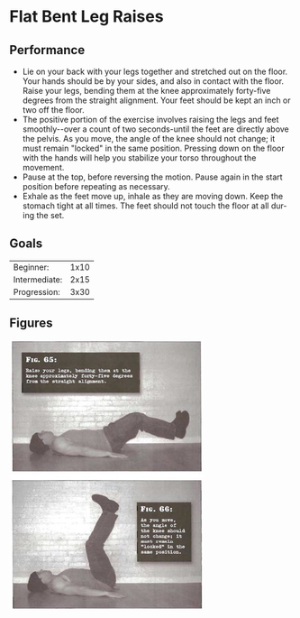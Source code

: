 # Flat Bent Leg Raises

## Performance

- Lie on your back with your legs together and stretched out on the floor. Your hands should be by your sides, and also in contact with the floor. Raise your legs, bending them at the knee approximately forty-five degrees from the straight alignment. Your feet should be kept an inch or two off the floor. 
- The positive portion of the exercise involves raising the legs and feet smoothly--over a count of two seconds-until the feet are directly above the pelvis. As you move, the angle of the knee should not change; it must remain "locked" in the same position. Pressing down on the floor with the hands will help you stabilize your torso throughout the movement.
- Pause at the top, before reversing the motion. Pause again in the start position before repeating as necessary.
- Exhale as the feet move up, inhale as they are moving down. Keep the stomach tight at all times. The feet should not touch the floor at all dur-ing the set.

## Goals

| | |
|---|---|
|Beginner: | 1x10 |
|Intermediate: | 2x15 |
|Progression: | 3x30 |

## Figures

![](../images/04_leg_raises/FlatBentLegRaises.jpg)
